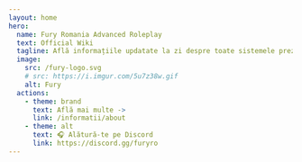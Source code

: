 ```yaml
---
layout: home
hero:
  name: Fury Romania Advanced Roleplay
  text: Official Wiki
  tagline: Află informațiile updatate la zi despre toate sistemele prezente pe serverul nostru.
  image:
    src: /fury-logo.svg
    # src: https://i.imgur.com/5u7z38w.gif
    alt: Fury
  actions:
    - theme: brand
      text: Află mai multe ->
      link: /informatii/about
    - theme: alt
      text: 🎧 Alătură-te pe Discord
      link: https://discord.gg/furyro
---
```

<script setup> 
    import SiteMap from '/.vitepress/components/SiteMap.vue'
    import Home from '/.vitepress/components/Home.vue'
    import Rating from '/.vitepress/components/Rating.vue'
</script>

<Home />
<SiteMap />
<Rating />

<!-- <style>
  body {
    background-image: url('https://i.imgur.com/7wr2IqN.gif');
    background-size: cover;
    background-repeat: no-repeat;
    background-attachment: fixed;
  }

  body::after {
    content: "";
    display: block;
    position: fixed;
    top: 0;
    left: 0;
    width: 100%;
    height: 100%;
    background-image: url('https://i.imgur.com/7wr2IqN.gif');
    background-size: cover;
    background-repeat: no-repeat;
    background-attachment: fixed;
    /* filter: blur(2px); */
    z-index: -1;
  }
</style> -->